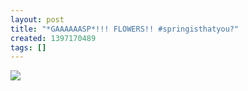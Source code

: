 ```yaml
---
layout: post
title: "*GAAAAAASP*!!! FLOWERS!! #springisthatyou?"
created: 1397170489
tags: []
---
```

![](http://31.media.tumblr.com/ccda19245fa5012db91a4a3a2381591b/tumblr_n3u7ndIKA81rsr8w3o1_500.jpg)


